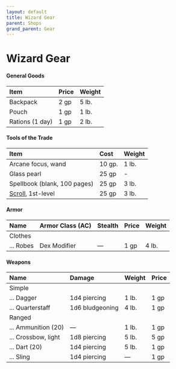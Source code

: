```yaml
---
layout: default
title: Wizard Gear
parent: Shops
grand_parent: Gear
---
```


# Wizard Gear

#### General Goods

| Item            | Price | Weight |
| :-------------- | :---- | :----- |
| Backpack        | 2 gp  | 5 lb.  |
| Pouch           | 1 gp  | 1 lb.  |
| Rations (1 day) | 1 gp  | 2 lb.  |

#### Tools of the Trade

| Item                            | Cost   | Weight |
| :------------------------------ | :----- | :----- |
| Arcane focus, wand              | 10 gp. | 1 lb.  |
| Glass pearl                     | 25 gp  | -      |
| Spellbook (blank, 100 pages)    | 25 gp  | 3 lb.  |
| [Scroll](../scrolls), 1st-level | 25 gp  | 3 lb.  |

#### Armor

| Name      | Armor Class (AC) | Stealth | Price | Weight |
| :-------- | :--------------- | :------ | :---- | :----- |
| Clothes   |                  |         |       |        |
| ... Robes | Dex Modifier     | —       | 1 gp  | 4 lb.  |

#### Weapons

| Name                | Damage          | Weight | Price |
| :------------------ | :-------------- | :----- | :---- |
| Simple              |                 |        |       |
| ... Dagger          | 1d4 piercing    | 1 lb.  | 1 gp  |
| ... Quarterstaff    | 1d6 bludgeoning | 4 lb.  | 1 gp  |
| Ranged              |                 |        |       |
| ... Ammunition (20) | —               | 1 lb.  | 1 gp  |
| ... Crossbow, light | 1d8 piercing    | 5 lb.  | 5 gp  |
| ... Dart (20)       | 1d4 piercing    | 5 lb.  | 1 gp  |
| ... Sling           | 1d4 piercing    | —      | 1 gp  |

<!-- | Name                | Damage          | Weight | Price | Properties                                                  |
| :------------------ | :-------------- | :----- | :---- | :---------------------------------------------------------- |
| Simple              |                 |        |       |                                                             |
| ... Dagger          | 1d4 piercing    | 1 lb.  | 1 gp  | Finesse, light, thrown (20/60), **wizard**                  |
| ... Quarterstaff    | 1d6 bludgeoning | 4 lb.  | 1 gp  | Versatile (1d8), **wizard**                                 |
| Ranged              |                 |        |       |                                                             |
| ... Ammunition (20) | —               | 1 lb.  | 1 gp  | Ammunition                                                  |
| ... Crossbow, light | 1d8 piercing    | 5 lb.  | 5 gp  | Ammunition, range (80/320), loading, two-handed, **wizard** |
| ... Dart (20)       | 1d4 piercing    | 5 lb.  | 1 gp  | Finesse, thrown (20/60), **wizard**                         |
| ... Sling           | 1d4 piercing    | —      | 1 gp  | Ammunition, range (30/120), **wizard**                      |
 -->
